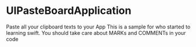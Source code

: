 # UIPasteBoardApplication
Paste all your clipboard texts to your App
This is a sample for who started to learning swift.
You should take care about MARKs and COMMENTs in your code
